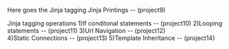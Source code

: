 Here goes the Jinja tagging
Jinja Printings              --  (project9)


Jinja tagging operations
1)If conditonal statements   --  (project10)
2)Looping statements         --  (project11)
3)Url Navigation             --  (project12)  
4)Static Connections         --  (project13)
5)Template Inheritance       --  (project14)
